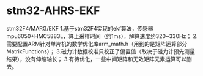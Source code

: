 # stm32-AHRS-EKF
stm32F4/MARG/EKF
1.基于stm32F4实现的ekf算法，传感器mpu6050+HMC5883L，算上采样时间（约1ms），解算速度约320~330Hz；
2.需要配置ARM针对单片机的数学优化库arm_math.h（用到的是矩阵运算部分MatrixFunctions）；
3.磁力计数据校准只校正了偏置值（取决于磁力计预先测量结果），没有伸缩轴长；
3.有待优化，一些中间矩阵和无效矩阵元素运算可以删去。
